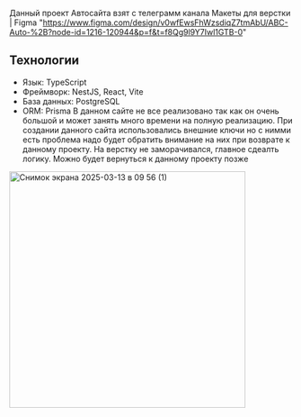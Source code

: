 Данный проект Автосайта взят с телеграмм канала Макеты для верстки | Figma 
"https://www.figma.com/design/v0wfEwsFhWzsdiqZ7tmAbU/ABC-Auto-%2B?node-id=1216-120944&p=f&t=f8Qg9l9Y7Iwl1GTB-0"
## Технологии
- Язык: TypeScript
- Фреймворк: NestJS, React, Vite
- База данных: PostgreSQL
- ORM: Prisma
В данном сайте не все реализовано так как он очень большой и может занять много времени на полную реализацию.
При создании данного сайта использовались внешние ключи  но с нимми есть проблема надо будет обратить внимание на них при возврате к данному проекту.
На верстку не заморачивался, главное сдеалть логику.
Можно будет вернуться к данному проекту позже 
<img width="420" alt="Снимок экрана 2025-03-13 в 09 56 (1)" src="https://github.com/user-attachments/assets/fa1db7ba-bcfe-4494-9b54-d3f9f11e16b2" />
